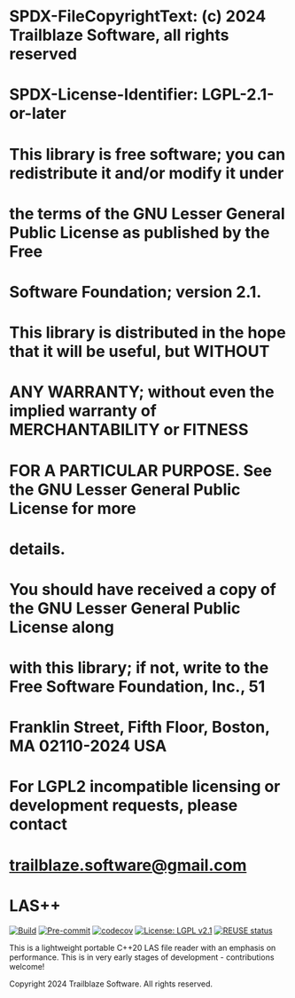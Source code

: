 # SPDX-FileCopyrightText: (c) 2024 Trailblaze Software, all rights reserved
# SPDX-License-Identifier: LGPL-2.1-or-later
#
# This library is free software; you can redistribute it and/or modify it under
# the terms of the GNU Lesser General Public License as published by the Free
# Software Foundation; version 2.1.
#
# This library is distributed in the hope that it will be useful, but WITHOUT
# ANY WARRANTY; without even the implied warranty of MERCHANTABILITY or FITNESS
# FOR A PARTICULAR PURPOSE. See the GNU Lesser General Public License for more
# details.
#
# You should have received a copy of the GNU Lesser General Public License along
# with this library; if not, write to the Free Software Foundation, Inc., 51
# Franklin Street, Fifth Floor, Boston, MA 02110-2024 USA
#
# For LGPL2 incompatible licensing or development requests, please contact
# trailblaze.software@gmail.com

# LAS++

[![Build](https://github.com/Trailblaze-Software/laspp/actions/workflows/cmake-multi-platform.yml/badge.svg)](https://github.com/Trailblaze-Software/laspp/actions/workflows/cmake-multi-platform.yml)
[![Pre-commit](https://github.com/Trailblaze-Software/laspp/actions/workflows/pre-commit.yml/badge.svg)](https://github.com/Trailblaze-Software/laspp/actions/workflows/pre-commit.yml)
[![codecov](https://codecov.io/gh/Trailblaze-Software/laspp/graph/badge.svg?token=EK80UEXH3E)](https://codecov.io/gh/Trailblaze-Software/laspp)
[![License: LGPL v2.1](https://img.shields.io/badge/License-LGPL_v2.1-blue.svg)](https://www.gnu.org/licenses/lgpl-2.1)
[![REUSE status](https://api.reuse.software/badge/github.com/Trailblaze-Software/laspp)](https://api.reuse.software/info/github.com/Trailblaze-Software/laspp)

This is a lightweight portable C++20 LAS file reader with an emphasis on performance. This is in very early stages of development - contributions welcome!

Copyright 2024 Trailblaze Software. All rights reserved.
